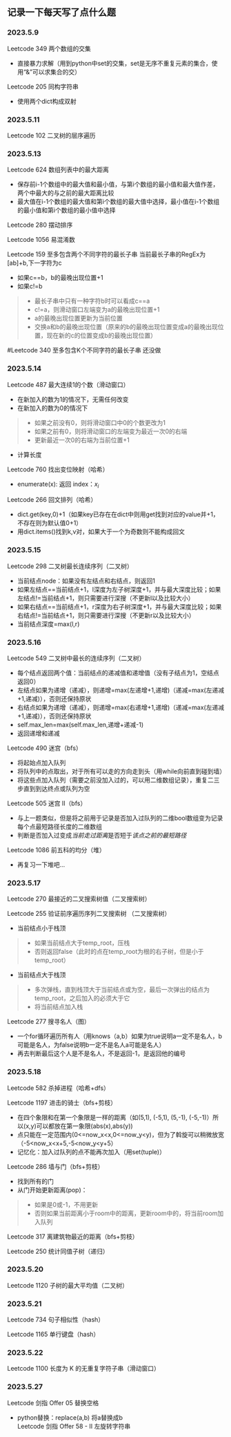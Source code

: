 ## 记录一下每天写了点什么题
### 2023.5.9
Leetcode 349 两个数组的交集
* 直接暴力求解（用到python中set的交集，set是无序不重复元素的集合，使用“&”可以求集合的交）

Leetcode 205 同构字符串
* 使用两个dict构成双射

### 2023.5.11
Leetcode 102 二叉树的层序遍历

### 2023.5.13
Leetcode 624 数组列表中的最大距离
* 保存前i-1个数组中的最大值和最小值，与第i个数组的最小值和最大值作差，两个中最大的与之前的最大距离比较
* 最大值在i-1个数组的最大值和第i个数组的最大值中选择，最小值在i-1个数组的最小值和第i个数组的最小值中选择

Leetcode 280 摆动排序

Leetcode 1056 易混淆数

Leetcode 159 至多包含两个不同字符的最长子串
当前最长子串的RegEx为[ab]+b,下一字符为c
* 如果c==b，b的最晚出现位置+1
* 如果c!=b
>* 最长子串中只有一种字符b时可以看成c==a
>* c!=a，则滑动窗口左端变为a的最晚出现位置+1
>* a的最晚出现位置更新为当前位置
>* 交换a和b的最晚出现位置（原来的b的最晚出现位置变成a的最晚出现位置，现在新的c的位置变成b的最晚出现位置）

#Leetcode 340 至多包含K个不同字符的最长子串 还没做

### 2023.5.14
Leetcode 487 最大连续1的个数（滑动窗口）
* 在新加入的数为1的情况下，无需任何改变
* 在新加入的数为0的情况下
>* 如果之前没有0，则将滑动窗口中0的个数更改为1
>* 如果之前有0，则将滑动窗口的左端变为最近一次0的右端
>* 更新最近一次0的右端为当前位置+1
* 计算长度

Leetcode 760 找出变位映射（哈希）
* enumerate(x): 返回 index：$x_i$

Leetcode 266 回文排列（哈希）
* dict.get(key,0)+1（如果key已存在在dict中则用get找到对应的value并+1，不存在则为默认值0+1）
* 用dict.items()找到k,v对，如果大于一个为奇数则不能构成回文

### 2023.5.15
Leetcode 298 二叉树最长连续序列（二叉树）
* 当前结点node：如果没有左结点和右结点，则返回1
* 如果左结点==当前结点+1，l深度为左子树深度+1，并与最大深度比较；如果左结点!=当前结点+1，则只需要进行深搜（不更新l以及比较大小）
* 如果右结点==当前结点+1，r深度为右子树深度+1，并与最大深度比较；如果右结点!=当前结点+1，则只需要进行深搜（不更新r以及比较大小）
* 当前结点深度=max(l,r)

### 2023.5.16
Leetcode 549 二叉树中最长的连续序列（二叉树）
* 每个结点返回两个值：当前结点的递减值和递增值（没有子结点为1，空结点返回0）
* 左结点如果为递增（递减），则递增=max(左递增+1,递增)（递减=max(左递减+1,递减)），否则还保持原状
* 右结点如果为递增（递减），则递增=max(右递增+1,递增)（递减=max(左递减+1,递减)），否则还保持原状
* self.max_len=max(self.max_len,递增+递减-1)
* 返回递增和递减

Leetcode 490 迷宫（bfs）
* 将起始点加入队列
* 将队列中的点取出，对于所有可以走的方向走到头（用while向前直到碰到墙）
* 将这些点加入队列（需要之前没加入过的，可以用二维数组记录），重复二三步直到到达终点或队列为空

Leetcode 505 迷宫 II（bfs）
* 与上一题类似，但是将之前用于记录是否加入过队列的二维bool数组变为记录每个点最短路径长度的二维数组
* 判断是否加入过变成*当前走过距离*是否短于*该点之前的最短路径*

Leetcode 1086 前五科的均分（堆）
* 再复习一下堆吧...

### 2023.5.17
Leetcode 270 最接近的二叉搜索树值（二叉搜索树）

Leetcode 255 验证前序遍历序列二叉搜索树 （二叉搜索树）
* 当前结点小于栈顶
>* 如果当前结点大于temp_root，压栈
>* 否则返回false（此时的点在temp_root为根的右子树，但是小于temp_root）
* 当前结点大于栈顶
>* 多次弹栈，直到栈顶大于当前结点或为空，最后一次弹出的结点为temp_root，之后加入的必须大于它
>* 将当前结点加入栈

Leetcode 277 搜寻名人（图）
* 一个for循环遍历所有人（用knows（a,b）如果为true说明a一定不是名人，b可能是名人，为false说明b一定不是名人a可能是名人）
* 再去判断最后这个人是不是名人，不是返回-1，是返回他的编号

### 2023.5.18
Leetcode 582 杀掉进程（哈希+dfs）

Leetcode 1197 进击的骑士（bfs+剪枝）
* 在四个象限和在第一个象限是一样的距离（如(5,1), (-5,1), (5,-1), (-5,-1)）所以(x,y)可以都放在第一象限(abs(x),abs(y))
* 点只能在一定范围内(0<=now_x<x,0<=now_y<y)，但为了斡旋可以稍微放宽（-5<now_x<x+5,-5<now_y<y+5）
* 记忆化：加入过队列的点不能再次加入（用set(tuple)）

Leetcode 286 墙与门（bfs+剪枝）
* 找到所有的门
* 从门开始更新距离(pop)：
>* 如果是0或-1，不用更新
>* 否则如果当前距离小于room中的距离，更新room中的，将当前room加入队列

Leetcode 317 离建筑物最近的距离（bfs+剪枝）

Leetcode 250 统计同值子树（递归）

### 2023.5.20 
Leetcode 1120 子树的最大平均值（二叉树）

### 2023.5.21
Leetcode 734 句子相似性（hash）

Leetcode 1165 单行键盘（hash）

### 2023.5.22
Leetcode 1100 长度为 K 的无重复字符子串（滑动窗口）

### 2023.5.27
Leetcode 剑指 Offer 05 替换空格
* python替换：replace(a,b) 将a替换成b  
Leetcode 剑指 Offer 58 - II 左旋转字符串







